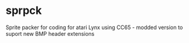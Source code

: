 # sprpck
Sprite packer for coding for atari Lynx using CC65 - modded version to suport new BMP header extensions

